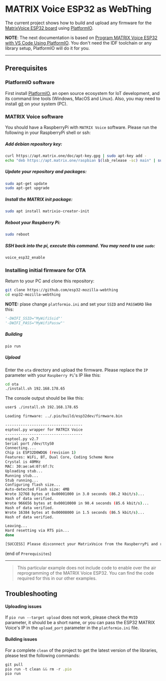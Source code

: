 # MATRIX Voice ESP32 as WebThing

The current project shows how to build and upload any firmware for the [MatrixVoice ESP32 board](https://www.matrix.one/products/voice) using [PlatformIO](https://platformio.org/).

**NOTE**: The next documentation is based on [Program MATRIX Voice ESP32 with VS Code Using PlatformIO](https://www.hackster.io/matrix-labs/program-matrix-voice-esp32-with-vs-code-using-platformio-3dd498). You don't need the IDF toolchain or any library setup, PlatformIO will do it for you.

---

## Prerequisites

### PlatformIO software

First install [PlatformIO](http://platformio.org/), an open source ecosystem for IoT development, and its command line tools (Windows, MacOS and Linux). Also, you may need to install [git](http://git-scm.com/) on your system (PC).


### MATRIX Voice software

You should have a RaspberryPi with `MATRIX Voice` software. Please run the following in your RaspberryPi shell or ssh:

##### Add debian repository key:

```bash
curl https://apt.matrix.one/doc/apt-key.gpg | sudo apt-key add -
echo "deb https://apt.matrix.one/raspbian $(lsb_release -sc) main" | sudo tee /etc/apt/sources.list.d/matrixlabs.list
```

##### Update your repository and packages:
```bash
sudo apt-get update
sudo apt-get upgrade
```
#####  Install the MATRIX init package:
```bash
sudo apt install matrixio-creator-init
```
#####  Reboot your Raspberry Pi:
```bash
sudo reboot
```
##### SSH back into the pi, execute this command. You may need to use `sudo`:
```bash
voice_esp32_enable
```

### Installing initial firmware for OTA

Return to your PC and clone this repository:

```bash
git clone https://github.com/esp32-mozilla-webthing
cd esp32-mozilla-webthing
```

**NOTE:** plase change `platformio.ini` and set your `SSID` and `PASSWORD` like this:

```python
'-DWIFI_SSID="MyWifiSsid"'
'-DWIFI_PASS="MyWifiPassw"'
```
##### Building
```bash
pio run
```
##### Upload

Enter the `ota` directory and upload the firmware. Please replace the `IP` parameter with your `Raspberry Pi`'s IP like this:

```bash
cd ota
./install.sh 192.168.178.65
```

The console output should be like this:
```bash
user$ ./install.sh 192.168.178.65

Loading firmware: ../.pio/build/esp32dev/firmware.bin

-----------------------------------
esptool.py wrapper for MATRIX Voice
-----------------------------------
esptool.py v2.7
Serial port /dev/ttyS0
Connecting....
Chip is ESP32D0WDQ6 (revision 1)
Features: WiFi, BT, Dual Core, Coding Scheme None
Crystal is 40MHz
MAC: 30:ae:a4:07:6f:7c
Uploading stub...
Running stub...
Stub running...
Configuring flash size...
Auto-detected Flash size: 4MB
Wrote 32768 bytes at 0x00001000 in 3.0 seconds (86.2 kbit/s)...
Hash of data verified.
Wrote 966656 bytes at 0x00010000 in 90.4 seconds (85.6 kbit/s)...
Hash of data verified.
Wrote 16384 bytes at 0x00008000 in 1.5 seconds (86.5 kbit/s)...
Hash of data verified.

Leaving...
Hard resetting via RTS pin...
done

[SUCCESS] Please disconnect your MatrixVoice from the RaspberryPi and reconnect it alone for future OTA updates.
```
(end of `Prerequisites`)

---

> This particular example does not include code to enable over the air reprogramming of the MATRIX Voice ESP32. You can find the code required for this in our other examples.

## Troubleshooting

#### Uploading issues

If `pio run --target upload` does not work, please check the `MVID` parameter, it should be a short name, or you can pass the ESP32 MATRIX Voice's IP in the `upload_port` parameter in the `platformio.ini` file.

#### Building issues

For a complete `clean` of the project to get the latest version of the libraries, please test the following commands:

```javascript
git pull
pio run -t clean && rm -r .pio
pio run
```
